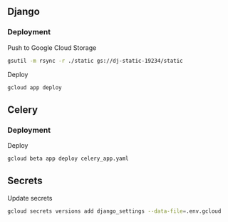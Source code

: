 ## Django

### Deployment

Push to Google Cloud Storage

```bash
gsutil -m rsync -r ./static gs://dj-static-19234/static
```

Deploy

```bash
gcloud app deploy
```

## Celery

### Deployment

Deploy

```bash
gcloud beta app deploy celery_app.yaml
```

## Secrets

Update secrets

```bash
gcloud secrets versions add django_settings --data-file=.env.gcloud
```